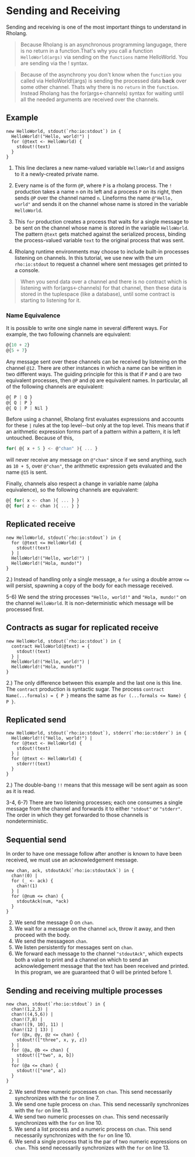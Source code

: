 # Sending and Receiving

Sending and receiving is one of the most important things to understand in Rholang.

> Because Rholang is an asynchronous programming langugage, there is no return in a function.That's why you call a function `HelloWorld(args)` via sending on the `functions` name HelloWorld. You are sending via the ! syntax.

> Because of the asynchrony you don't know when the `function` you called via HelloWorld!(args) is sending the processed data **back** over some other channel. Thats why there is no `return` in the `function`. Instead Rholang has the for(args<-channels) syntax for waiting until all the needed arguments are received over the channels.

## Example

```javascript{numberLines: true}
new HelloWorld, stdout(`rho:io:stdout`) in {
  HelloWorld!("Hello, world!") |
  for (@text <- HelloWorld) {
    stdout!(text)
  }
}
```

1. This line declares a new name-valued variable `HelloWorld` and assigns to it a newly-created private name.

2. Every name is of the form `@P`, where `P` is a rholang process. The `!` production takes a name `n` on its left and a process `P` on its right, then sends `@P` over the channel named `n`. Lineforms the name `@"Hello, world"` and sends it on the channel whose name is stored in the variable `HelloWorld`.

3. This `for` production creates a process that waits for a single message to be sent on the channel whose name is stored in the variable `HelloWorld`. The pattern `@text` gets matched against the serialized process, binding the process-valued variable `text` to the original process that was sent.

4. Rholang runtime environments may choose to include built-in processes listening on channels. In this tutorial, we use new with the urn `rho:io:stdout` to request a channel where sent messages get printed to a console.

> When you send data over a channel and there is no contract which is listening with for(args<-channels) for that channel, then these data is stored in the tuplespace (like a database), until some contract is starting to listening for it.

### Name Equivalence

It is possible to write one single name in several different ways. For example, the two following channels are equivalent:

```javascript
@{10 + 2}
@{5 + 7}
```

Any message sent over these channels can be received by listening on the channel `@12`. There are other instances in which a name can be written in two different ways. The guiding principle for this is that if `P` and `Q` are two equivalent processes, then `@P` and `@Q` are equivalent names. In particular, all of the following channels are equivalent:

```javascript
@{ P | Q }
@{ Q | P }
@{ Q | P | Nil }
```

Before using a channel, Rholang first evaluates expressions and accounts for these `|` rules at the top level--but only at the top level. This means that if an arithmetic expression forms part of a pattern within a pattern, it is left untouched. Because of this,

```javascript
for( @{ x + 5 } <- @"chan" ){ ... }
```

will never receive any message on `@"chan"` since if we send anything, such as `10 + 5`, over `@"chan"`, the arithmetic expression gets evaluated and the name `@15` is sent.

Finally, channels also respect a change in variable name (alpha equivalence), so the following channels are equivalent:

```javascript
@{ for( x <- chan ){ ... } }
@{ for( z <- chan ){ ... } }
```

## Replicated receive

```javascript{numberLines: true}
new HelloWorld, stdout(`rho:io:stdout`) in {
  for (@text <= HelloWorld) {
    stdout!(text)
  } |
  HelloWorld!("Hello, world!") |
  HelloWorld!("Hola, mundo!")
}
```

2.) Instead of handling only a single message, a `for` using a double arrow `<=` will persist, spawning a copy of the body for each message received.

5-6) We send the string processes `"Hello, world!"` and `"Hola, mundo!"` on the channel `HelloWorld`. It is non-deterministic which message will be processed first.

## Contracts as sugar for replicated receive

```javascript{numberLines: true}
new HelloWorld, stdout(`rho:io:stdout`) in {
  contract HelloWorld(@text) = {
    stdout!(text)
  } |
  HelloWorld!("Hello, world!") |
  HelloWorld!("Hola, mundo!")
}
```

2.) The only difference between this example and the last one is this line. The `contract` production is syntactic sugar. The process `contract Name(...formals) = { P }` means the same as `for (...formals <= Name) { P }`.

## Replicated send

```javascript{numberLines: true}
new HelloWorld, stdout(`rho:io:stdout`), stderr(`rho:io:stderr`) in {
  HelloWorld!!("Hello, world!") |
  for (@text <- HelloWorld) {
    stdout!(text)
  } |
  for (@text <- HelloWorld) {
    stderr!(text)
  }
}
```

2.) The double-bang `!!` means that this message will be sent again as soon as it is read.

3-4, 6-7) There are two listening processes; each one consumes a single message from the channel and forwards it to either `"stdout"` or `"stderr"`. The order in which they get forwarded to those channels is nondeterministic.

## Sequential send

In order to have one message follow after another is known to have been received, we must use an acknowledgement message.

```javascript{numberLines: true}
new chan, ack, stdoutAck(`rho:io:stdoutAck`) in {
  chan!(0) |
  for (_ <- ack) {
    chan!(1)
  } |
  for (@num <= chan) {
    stdoutAck(num, *ack)
  }
}
```

2. We send the message 0 on `chan`.
3. We wait for a message on the channel `ack`, throw it away, and then proceed with the body.
4. We send the messageon `chan`.
5. We listen persistently for messages sent on `chan`.
6. We forward each message to the channel `"stdoutAck"`, which expects both a value to print and a channel on which to send an acknowledgement message that the text has been received and printed. In this program, we are guaranteed that 0 will be printed before 1.

## Sending and receiving multiple processes

```javascript{numberLines: true}
new chan, stdout(`rho:io:stdout`) in {
  chan!(1,2,3) |
  chan!((4,5,6)) |
  chan!(7,8) |
  chan!([9, 10], 11) |
  chan!(12 | 13) |
  for (@x, @y, @z <= chan) {
    stdout!(["three", x, y, z])
  } |
  for (@a, @b <= chan) {
    stdout!(["two", a, b])
  } |
  for (@a <= chan) {
    stdout!(["one", a])
  }
}
```

2. We send three numeric processes on `chan`. This send necessarily synchronizes with the `for` on line 7.
3. We send one tuple process on `chan`. This send necessarily synchronizes with the `for` on line 13.
4. We send two numeric processes on `chan`. This send necessarily synchronizes with the `for` on line 10.
5. We send a list process and a numeric process on `chan`. This send necessarily synchronizes with the `for` on line 10.
6. We send a single process that is the par of two numeric expressions on `chan`. This send necessarily synchronizes with the `for` on line 13.
